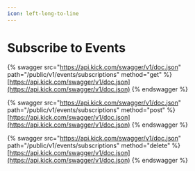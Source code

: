 ```yaml
---
icon: left-long-to-line
---
```


# Subscribe to Events

{% swagger src="https://api.kick.com/swagger/v1/doc.json" path="/public/v1/events/subscriptions" method="get" %}
[https://api.kick.com/swagger/v1/doc.json](https://api.kick.com/swagger/v1/doc.json)
{% endswagger %}

{% swagger src="https://api.kick.com/swagger/v1/doc.json" path="/public/v1/events/subscriptions" method="post" %}
[https://api.kick.com/swagger/v1/doc.json](https://api.kick.com/swagger/v1/doc.json)
{% endswagger %}

{% swagger src="https://api.kick.com/swagger/v1/doc.json" path="/public/v1/events/subscriptions" method="delete" %}
[https://api.kick.com/swagger/v1/doc.json](https://api.kick.com/swagger/v1/doc.json)
{% endswagger %}
